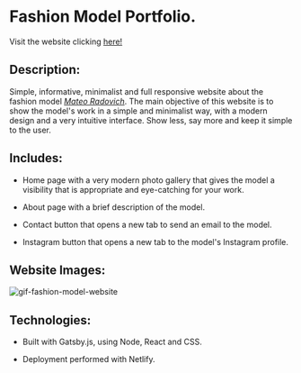 # Fashion Model Portfolio.

Visit the website clicking [here!](https://mateoradovich.netlify.app)

## Description:
Simple, informative, minimalist and full responsive website about the fashion model [*Mateo Radovich*](https://mateoradovich.netlify.app).
The main objective of this website is to show the model's work in a simple and minimalist way, with a modern design and a very intuitive interface. Show less, say more and keep it simple to the user.

## Includes:
- Home page with a very modern photo gallery that gives the model a visibility that is appropriate and eye-catching for your work.

- About page with a brief description of the model.

- Contact button that opens a new tab to send an email to the model.

- Instagram button that opens a new tab to the model's Instagram profile.


## Website Images:
![gif-fashion-model-website](https://github.com/valenradovich/fashion-model-portfolio/assets/86897297/3dbfe22d-725f-456d-aa3d-193fcdf7bd6c)


## Technologies:
- Built with Gatsby.js, using Node, React and CSS. 

- Deployment performed with Netlify.

